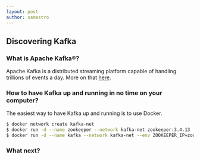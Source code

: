 ```yaml
---
layout: post
author: samastro
---
```

## Discovering Kafka

### What is Apache Kafka®?
Apache Kafka is a distributed streaming platform capable of handling trillions
of events a day. More on that
[here](https://www.confluent.io/what-is-apache-kafka/).

### How to have Kafka up and running in no time on your computer?
The easiest way to have Kafka up and running is to use Docker.
```bash
$ docker network create kafka-net
$ docker run -d --name zookeeper --network kafka-net zookeeper:3.4.13
$ docker run -d --name kafka --network kafka-net --env ZOOKEEPER_IP=zookeeper ches/kafka
```

### What next?

